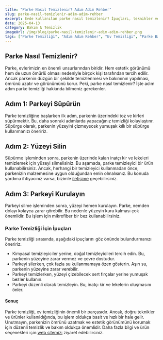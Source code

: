 ```yaml
---
title: "Parke Nasıl Temizlenir? Adım Adım Rehber"
slug: parke-nasil-temizlenir-adim-adim-rehber
excerpt: Evde kullanılan parke nasıl temizlenir? İpuçları, teknikler ve adım adım rehberimizle parke temizliği artık çok daha kolay!
date: 2025-04-13
category: Bakım & Temizlik
imageUrl: /img/blog/parke-nasil-temizlenir-adim-adim-rehber.png
tags: ["Parke Temizliği", "Adım Adım Rehber", "Ev Temizliği", "Parke Bakımı"]
---
```


<h2>Parke Nasıl Temizlenir?</h2>
<p>Parke, evlerimizin en önemli unsurlarından biridir. Hem estetik görünümü hem de uzun ömürlü olması nedeniyle birçok kişi tarafından tercih edilir. Ancak parkenin düzgün bir şekilde temizlenmesi ve bakımının yapılması, ömrünü uzatır ve görünümünü korur. Peki, parke nasıl temizlenir? İşte adım adım parke temizliği hakkında bilmeniz gerekenler.</p>

<h2>Adım 1: Parkeyi Süpürün</h2>
<p>Parke temizliğine başlarken ilk adım, parkenin üzerindeki toz ve kirleri süpürmektir. Bu, daha sonraki adımlarda yapacağınız temizliği kolaylaştırır. Süpürge olarak, parkenin yüzeyini çizmeyecek yumuşak kıllı bir süpürge kullanmanızı öneririz.</p>

<h2>Adım 2: Yüzeyi Silin</h2>
<p>Süpürme işleminden sonra, parkenin üzerinde kalan inatçı kir ve lekeleri temizlemek için yüzeyi silmelisiniz. Bu aşamada, parke temizleyici bir ürün kullanabilirsiniz. Ancak, herhangi bir temizleyici kullanmadan önce, parkenizin malzemesine uygun olduğundan emin olmalısınız. Bu konuda yardıma ihtiyacınız varsa, bizimle <a href="https://parkeshop.com/contact">iletişime</a> geçebilirsiniz.</p>

<h2>Adım 3: Parkeyi Kurulayın</h2>
<p>Parkeyi silme işleminden sonra, yüzeyi hemen kurulayın. Parke, nemden dolayı kolayca zarar görebilir. Bu nedenle yüzeyin kuru kalması çok önemlidir. Bu işlem için mikrofiber bir bez kullanabilirsiniz.</p>

<h3>Parke Temizliği İçin İpuçları</h3>
<p>Parke temizliği sırasında, aşağıdaki ipuçlarını göz önünde bulundurmanızı öneririz.</p>
<ul>
<li>Kimyasal temizleyiciler yerine, doğal temizleyicileri tercih edin. Bu, parkenin yüzeyine zarar vermez ve çevre dostudur.</li>
<li>Parkeyi silerken, çok fazla su kullanmamaya özen gösterin. Aşırı su, parkenin yüzeyine zarar verebilir.</li>
<li>Parkeyi temizlerken, yüzeyi çizebilecek sert fırçalar yerine yumuşak bezler kullanın.</li>
<li>Parkeyi düzenli olarak temizleyin. Bu, inatçı kir ve lekelerin oluşmasını önler.</li>
</ul>

<h4>Sonuç</h4>
<p>Parke temizliği, ev temizliğinin önemli bir parçasıdır. Ancak, doğru teknikler ve ürünler kullanıldığında, bu işlem oldukça basit ve hızlı bir hale gelir. Unutmayın, parkenizin ömrünü uzatmak ve estetik görünümünü korumak için düzenli temizlik ve bakım oldukça önemlidir. Daha fazla bilgi ve ürün seçenekleri için <a href="https://parkeshop.com">web sitemizi</a> ziyaret edebilirsiniz.</p>